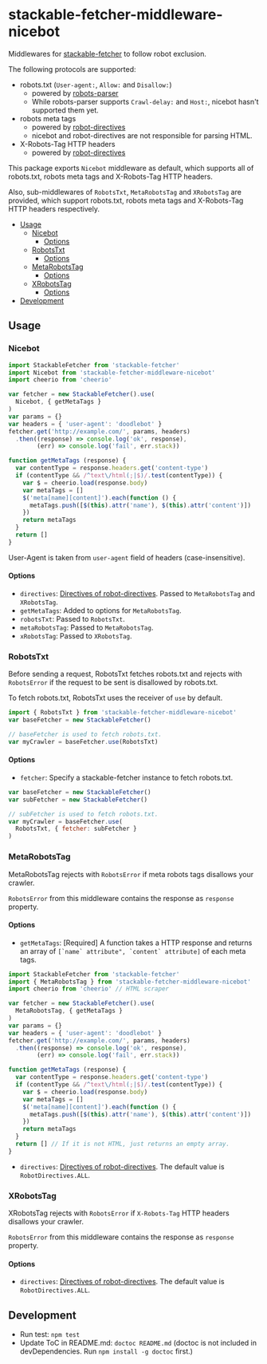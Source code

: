 # stackable-fetcher-middleware-nicebot

Middlewares for [stackable-fetcher](https://www.npmjs.com/package/stackable-fetcher) to follow robot exclusion.

The following protocols are supported:

- robots.txt (`User-agent:`, `Allow:` and `Disallow:`)
  - powered by [robots-parser](https://www.npmjs.com/package/robots-parser)
  - While robots-parser supports `Crawl-delay:` and `Host:`, nicebot hasn't supported them yet.
- robots meta tags
  - powered by [robot-directives](https://www.npmjs.com/package/robot-directives)
  - nicebot and robot-directives are not responsible for parsing HTML.
- X-Robots-Tag HTTP headers
  - powered by [robot-directives](https://www.npmjs.com/package/robot-directives)

This package exports `Nicebot` middleware as default, which supports all of robots.txt, robots meta tags and X-Robots-Tag HTTP headers.

Also, sub-middlewares of `RobotsTxt`, `MetaRobotsTag` and `XRobotsTag` are provided, which support robots.txt, robots meta tags and X-Robots-Tag HTTP headers respectively.

<!-- npm i -g doctoc; doctoc README.md -->
<!-- START doctoc generated TOC please keep comment here to allow auto update -->
<!-- DON'T EDIT THIS SECTION, INSTEAD RE-RUN doctoc TO UPDATE -->


- [Usage](#usage)
  - [Nicebot](#nicebot)
    - [Options](#options)
  - [RobotsTxt](#robotstxt)
    - [Options](#options-1)
  - [MetaRobotsTag](#metarobotstag)
    - [Options](#options-2)
  - [XRobotsTag](#xrobotstag)
    - [Options](#options-3)
- [Development](#development)

<!-- END doctoc generated TOC please keep comment here to allow auto update -->


## Usage

### Nicebot

``` javascript
import StackableFetcher from 'stackable-fetcher'
import Nicebot from 'stackable-fetcher-middleware-nicebot'
import cheerio from 'cheerio'

var fetcher = new StackableFetcher().use(
  Nicebot, { getMetaTags }
)
var params = {}
var headers = { 'user-agent': 'doodlebot' }
fetcher.get('http://example.com/', params, headers)
  .then((response) => console.log('ok', response),
        (err) => console.log('fail', err.stack))

function getMetaTags (response) {
  var contentType = response.headers.get('content-type')
  if (contentType && /^text\/html(;|$)/.test(contentType)) {
    var $ = cheerio.load(response.body)
    var metaTags = []
    $('meta[name][content]').each(function () {
      metaTags.push([$(this).attr('name'), $(this).attr('content')])
    })
    return metaTags
  }
  return []
}
```

User-Agent is taken from `user-agent` field of headers (case-insensitive).

#### Options

- `directives`: [Directives of robot-directives](https://www.npmjs.com/package/robot-directives#constants). Passed to `MetaRobotsTag` and `XRobotsTag`.
- `getMetaTags`: Added to options for `MetaRobotsTag`.
- `robotsTxt`: Passed to `RobotsTxt`.
- `metaRobotsTag`: Passed to `MetaRobotsTag`.
- `xRobotsTag`: Passed to `XRobotsTag`.

### RobotsTxt

Before sending a request, RobotsTxt fetches robots.txt and rejects with `RobotsError` if the request to be sent is disallowed by robots.txt.

To fetch robots.txt, RobotsTxt uses the receiver of `use` by default.

``` javascript
import { RobotsTxt } from 'stackable-fetcher-middleware-nicebot'
var baseFetcher = new StackableFetcher()

// baseFetcher is used to fetch robots.txt.
var myCrawler = baseFetcher.use(RobotsTxt)
```

#### Options

- `fetcher`: Specify a stackable-fetcher instance to fetch robots.txt.

``` javascript
var baseFetcher = new StackableFetcher()
var subFetcher = new StackableFetcher()

// subFetcher is used to fetch robots.txt.
var myCrawler = baseFetcher.use(
  RobotsTxt, { fetcher: subFetcher }
)
```

### MetaRobotsTag

MetaRobotsTag rejects with `RobotsError` if meta robots tags disallows your crawler.

`RobotsError` from this middleware contains the response as `response` property.

#### Options

- `getMetaTags`: [Required] A function takes a HTTP response and returns an array of ``[`name` attribute", `content` attribute]`` of each meta tags.

``` javascript
import StackableFetcher from 'stackable-fetcher'
import { MetaRobotsTag } from 'stackable-fetcher-middleware-nicebot'
import cheerio from 'cheerio' // HTML scraper

var fetcher = new StackableFetcher().use(
  MetaRobotsTag, { getMetaTags }
)
var params = {}
var headers = { 'user-agent': 'doodlebot' }
fetcher.get('http://example.com/', params, headers)
  .then((response) => console.log('ok', response),
        (err) => console.log('fail', err.stack))

function getMetaTags (response) {
  var contentType = response.headers.get('content-type')
  if (contentType && /^text\/html(;|$)/.test(contentType)) {
    var $ = cheerio.load(response.body)
    var metaTags = []
    $('meta[name][content]').each(function () {
      metaTags.push([$(this).attr('name'), $(this).attr('content')])
    })
    return metaTags
  }
  return [] // If it is not HTML, just returns an empty array.
}
```

- `directives`: [Directives of robot-directives](https://www.npmjs.com/package/robot-directives#constants). The default value is `RobotDirectives.ALL`.

### XRobotsTag

XRobotsTag rejects with `RobotsError` if `X-Robots-Tag` HTTP headers disallows your crawler.

`RobotsError` from this middleware contains the response as `response` property.

#### Options

- `directives`: [Directives of robot-directives](https://www.npmjs.com/package/robot-directives#constants). The default value is `RobotDirectives.ALL`.

## Development

- Run test: `npm test`
- Update ToC in README.md: `doctoc README.md` (doctoc is not included in devDependencies. Run `npm install -g doctoc` first.)
